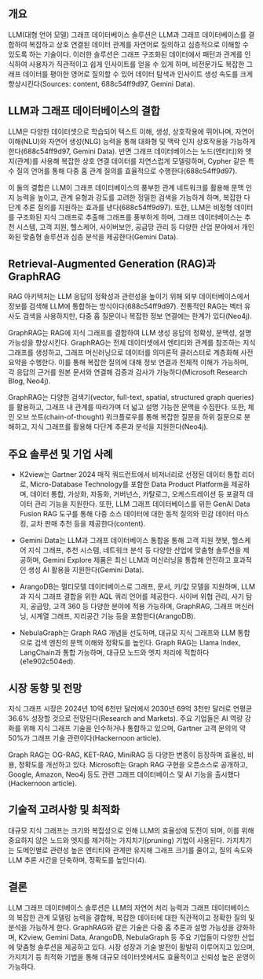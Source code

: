 ## 개요
LLM(대형 언어 모델) 그래프 데이터베이스 솔루션은 LLM과 그래프 데이터베이스를 결합하여 복잡하고 상호 연결된 데이터 관계를 자연어로 질의하고 심층적으로 이해할 수 있도록 하는 기술이다. 이러한 솔루션은 그래프 구조화된 데이터에서 패턴과 관계를 인식하여 사용자가 직관적이고 쉽게 인사이트를 얻을 수 있게 하며, 비전문가도 복잡한 그래프 데이터를 평이한 영어로 질의할 수 있어 데이터 탐색과 인사이트 생성 속도를 크게 향상시킨다(Sources: content, 688c54ff9d97, Gemini Data).

## LLM과 그래프 데이터베이스의 결합
LLM은 다양한 데이터셋으로 학습되어 텍스트 이해, 생성, 상호작용에 뛰어나며, 자연어 이해(NLU)와 자연어 생성(NLG) 능력을 통해 대화형 및 맥락 인지 상호작용을 가능하게 한다(688c54ff9d97, Gemini Data). 반면 그래프 데이터베이스는 노드(엔티티)와 엣지(관계)를 사용해 복잡한 상호 연결 데이터를 자연스럽게 모델링하며, Cypher 같은 특수 질의 언어를 통해 다중 홉 관계 질의를 효율적으로 수행한다(688c54ff9d97).

이 둘의 결합은 LLM이 그래프 데이터베이스의 풍부한 관계 네트워크를 활용해 문맥 인지 능력을 높이고, 관계 유형과 강도를 고려한 정밀한 검색을 가능하게 하며, 복잡한 다단계 추론 질의를 지원하는 효과를 낸다(688c54ff9d97). 또한, LLM은 비정형 데이터를 구조화된 지식 그래프로 추출해 그래프를 풍부하게 하며, 그래프 데이터베이스는 추천 시스템, 고객 지원, 헬스케어, 사이버보안, 공급망 관리 등 다양한 산업 분야에서 개인화된 맞춤형 솔루션과 심층 분석을 제공한다(Gemini Data).

## Retrieval-Augmented Generation (RAG)과 GraphRAG
RAG 아키텍처는 LLM 응답의 정확성과 관련성을 높이기 위해 외부 데이터베이스에서 정보를 검색해 LLM에 통합하는 방식이다(688c54ff9d97). 전통적인 RAG는 벡터 유사도 검색을 사용하지만, 다중 홉 질문이나 복잡한 정보 연결에는 한계가 있다(Neo4j).

GraphRAG는 RAG에 지식 그래프를 결합하여 LLM 생성 응답의 정확성, 문맥성, 설명 가능성을 향상시킨다. GraphRAG는 전체 데이터셋에서 엔티티와 관계를 참조하는 지식 그래프를 생성하고, 그래프 머신러닝으로 데이터를 의미론적 클러스터로 계층화해 사전 요약을 수행한다. 이를 통해 복잡한 질의에 대해 정보 연결과 전체적 이해가 가능하며, 각 응답의 근거를 원본 문서와 연결해 검증과 감사가 가능하다(Microsoft Research Blog, Neo4j).

GraphRAG는 다양한 검색기(vector, full-text, spatial, structured graph queries)를 활용하고, 그래프 내 관계를 따라가며 더 넓고 설명 가능한 문맥을 수집한다. 또한, 체인 오브 쏘트(chain-of-thought) 워크플로우를 통해 복잡한 질문을 하위 질문으로 분해하고, 지식 그래프를 활용해 다단계 추론과 분석을 지원한다(Neo4j).

## 주요 솔루션 및 기업 사례
- K2view는 Gartner 2024 매직 쿼드런트에서 비저너리로 선정된 데이터 통합 리더로, Micro-Database Technology를 포함한 Data Product Platform을 제공하며, 데이터 통합, 가상화, 자동화, 거버넌스, 카탈로그, 오케스트레이션 등 포괄적 데이터 관리 기능을 지원한다. 또한, LLM 그래프 데이터베이스를 위한 GenAI Data Fusion RAG 도구를 통해 다중 소스 데이터에 대한 동적 질의와 민감 데이터 마스킹, 교차 판매 추천 등을 제공한다(content).

- Gemini Data는 LLM과 그래프 데이터베이스 통합을 통해 고객 지원 챗봇, 헬스케어 지식 그래프, 추천 시스템, 네트워크 분석 등 다양한 산업에 맞춤형 솔루션을 제공하며, Gemini Explore 제품은 최신 LLM과 머신러닝을 통합해 안전하고 효과적인 생성 AI 활용을 지원한다(Gemini Data).

- ArangoDB는 멀티모델 데이터베이스로 그래프, 문서, 키/값 모델을 지원하며, LLM과 지식 그래프 결합을 위한 AQL 쿼리 언어를 제공한다. 사이버 위협 관리, 사기 탐지, 공급망, 고객 360 등 다양한 분야에 적용 가능하며, GraphRAG, 그래프 머신러닝, 시계열 그래프, 지리공간 기능 등을 포함한다(ArangoDB).

- NebulaGraph는 Graph RAG 개념을 선도하며, 대규모 지식 그래프와 LLM 통합으로 검색 엔진의 문맥 이해와 정확도를 높인다. Graph RAG는 Llama Index, LangChain과 통합 가능하며, 대규모 노드와 엣지 처리에 적합하다(e1e902c504ed).

## 시장 동향 및 전망
지식 그래프 시장은 2024년 10억 6천만 달러에서 2030년 69억 3천만 달러로 연평균 36.6% 성장할 것으로 전망된다(Research and Markets). 주요 기업들은 AI 역량 강화를 위해 지식 그래프 기술을 인수하거나 통합하고 있으며, Gartner 고객 문의의 약 50%가 그래프 기술 관련이다(Hackernoon article).

Graph RAG는 OG-RAG, KET-RAG, MiniRAG 등 다양한 변종이 등장하며 효율성, 비용, 정확도를 개선하고 있다. Microsoft는 Graph RAG 구현을 오픈소스로 공개하고, Google, Amazon, Neo4j 등도 관련 그래프 데이터베이스 및 AI 기능을 출시했다(Hackernoon article).

## 기술적 고려사항 및 최적화
대규모 지식 그래프는 크기와 복잡성으로 인해 LLM의 효율성에 도전이 되며, 이를 위해 중요하지 않은 노드와 엣지를 제거하는 가지치기(pruning) 기법이 사용된다. 가지치기는 도메인별로 관련성 높은 엔티티와 관계만 유지해 그래프 크기를 줄이고, 질의 속도와 LLM 추론 시간을 단축하며, 정확도를 높인다(4).

## 결론
LLM 그래프 데이터베이스 솔루션은 LLM의 자연어 처리 능력과 그래프 데이터베이스의 복잡한 관계 모델링 능력을 결합해, 복잡한 데이터에 대한 직관적이고 정확한 질의 및 분석을 가능하게 한다. GraphRAG와 같은 기술은 다중 홉 추론과 설명 가능성을 강화하며, K2view, Gemini Data, ArangoDB, NebulaGraph 등 주요 기업들이 다양한 산업에 맞춤형 솔루션을 제공하고 있다. 시장 성장과 기술 발전이 활발히 이루어지고 있으며, 가지치기 등 최적화 기법을 통해 대규모 데이터셋에서도 효율적이고 신뢰성 높은 운영이 가능하다.